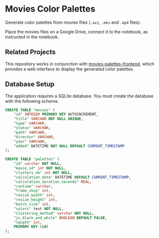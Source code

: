 # Movies Color Palettes

Generate color palettes from movies files (`.avi`, `.mkv` and `.mp4` files).

Place the movies files on a Google Drive, connect it to the notebook, as instructed in the notebook.

## Related Projects

This repository works in conjunction with [movies-palettes-frontend](https://github.com/bolinocroustibat/movies-palettes-frontend), which provides a web interface to display the generated color palettes.

## Database Setup

The application requires a SQLite database. You must create the database with the following schema:

```sql
CREATE TABLE "movies" (
	"id" INTEGER PRIMARY KEY AUTOINCREMENT,
	"title" VARCHAR NOT NULL UNIQUE,
	"type" VARCHAR,
	"status" VARCHAR,
	"path" VARCHAR,
	"director" VARCHAR,
	"year" VARCHAR,
	"added" DATETIME NOT NULL DEFAULT CURRENT_TIMESTAMP
);

CREATE TABLE "palettes" (
	"id" varchar NOT NULL,
	"movie_id" int NOT NULL,
	"clusters_nb" int NOT NULL,
	"calculation_date" DATETIME DEFAULT CURRENT_TIMESTAMP,
	"calculation_duration_seconds" REAL,
	"runtime" varchar,
	"frame_skip" int,
	"resize_width" int,
	"resize_height" int,
	"batch_size" int,
	"colors" text NOT NULL,
	"clustering_method" varchar NOT NULL,
	"is_black_and_white" BOOLEAN DEFAULT FALSE,
	"length" int,
	PRIMARY KEY (id)
);
```
